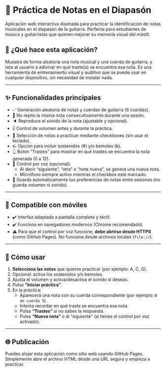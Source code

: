 # 🎸 Práctica de Notas en el Diapasón

Aplicación web interactiva diseñada para practicar la identificación de notas musicales en el diapasón de la guitarra. Perfecta para estudiantes de música y guitarristas que quieren mejorar su memoria visual del mástil.

## 🧠 ¿Qué hace esta aplicación?

Muestra de forma aleatoria una nota musical y una cuerda de guitarra, y reta al usuario a adivinar en qué traste(s) se encuentra esa nota. Es una herramienta de entrenamiento visual y auditivo que se puede usar en cualquier dispositivo, sin necesidad de instalar nada.

---

## ✨ Funcionalidades principales

- ✅ Generación aleatoria de notas y cuerdas de guitarra (6 cuerdas).
- 🚫 No repite la misma nota consecutivamente durante una sesión.
- 🔈 Reproduce el sonido de la nota (ajustable y opcional).
- 🎚 Control de volumen antes y durante la práctica.
- 🎵 Selección de notas a practicar mediante checkboxes (sin usar el teclado).
- ♯♭ Opción para incluir sostenidos (#) y/o bemoles (b).
- 👆 Botón “Trastes” para mostrar en qué trastes se encuentra la nota generada (0 a 12).
- 🧠 Control por voz (opcional):
  - Al decir “siguiente”, “otra” o “nota nueva”, se genera una nueva nota.
  - Micrófono siempre activo mientras el checkbox esté marcado.
- 💾 Guarda automáticamente tus preferencias de notas entre sesiones (no guarda volumen ni sonido).

---

## 📱 Compatible con móviles

- ✔️ Interfaz adaptada a pantalla completa y táctil.
- ✔️ Funciona en navegadores modernos (Chrome recomendado).
- ⚠️ Para que el control por voz funcione, **debe abrirse desde HTTPS** (como GitHub Pages). No funciona desde archivos locales (`file://`).

---

## 🧭 Cómo usar

1. **Selecciona las notas** que quieres practicar (por ejemplo: A, C, G).
2. Opcional: activa los sostenidos y/o bemoles.
3. Ajusta el volumen y activa/desactiva el sonido si deseas.
4. Pulsa **“Iniciar práctica”**.
5. En la práctica:
   - Aparecerá una nota con su cuerda correspondiente (por ejemplo: `B de cuerda 5`).
   - Intenta recordar en qué traste se encuentra esa nota.
   - Pulsa **“Trastes”** si no sabes la respuesta.
   - Pulsa **“Nueva nota”** o di “siguiente” (si tienes el control por voz activado).

---

## 🌐 Publicación

Puedes alojar esta aplicación como sitio web usando GitHub Pages. Simplemente abre el archivo HTML desde una URL segura y empieza a practicar.
